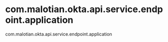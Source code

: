 # com.malotian.okta.api.service.endpoint.application
com.malotian.okta.api.service.endpoint.application
